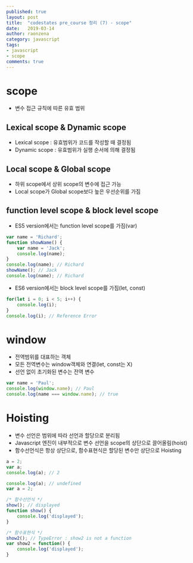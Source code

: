 ```yaml
---
published: true
layout: post
title:  "codestates pre_course 정리 (7) - scope"
date:   2019-03-14
author: raonzena 
category: javascript
tags:
- javascript
- scope
comments: true
---
```


# scope #
- 변수 접근 규칙에 따른 유효 범위

## Lexical scope & Dynamic scope ##
- Lexical scope : 유효범위가 코드를 작성할 때 결정됨
- Dynamic scope : 유효범위가 실행 순서에 의해 결정됨

## Local scope & Global scope ##
- 하위 scope에서 상위 scope의 변수에 접근 가능
- Local scope가 Global scope보다 높은 우선순위를 가짐

## function level scope & block level scope ##
- ES5 version에서는 function level scope를 가짐(var)

~~~javascript
var name = 'Richard';
function showName() {
    var name = 'Jack';
    console.log(name);
}
console.log(name); // Richard
showName(); // Jack
console.log(name); // Richard
~~~

- ES6 version에서는 block level scope를 가짐(let, const)

~~~javascript
for(let i = 0; i < 5; i++) {
    console.log(i);
}
console.log(i); // Reference Error
~~~

# window #
- 전역범위를 대표하는 객체
- 모든 전역변수는 window객체와 연결(let, const는 X)
- 선언 없이 초기화된 변수는 전역 변수

~~~javascript
var name = 'Paul';
console.log(window.name); // Paul
console.log(name === window.name); // true
~~~

# Hoisting #
- 변수 선언은 범위에 따라 선언과 할당으로 분리됨
- Javascript 엔진이 내부적으로 변수 선언을 scope의 상단으로 끌어올림(hoist)
- 함수선언식은 항상 상단으로, 함수표현식은 할당된 변수만 상단으로 Hoisting

~~~javascript
a = 2;
var a;
console.log(a); // 2
~~~

~~~javascript
console.log(a); // undefined
var a = 2;
~~~

~~~javascript
/* 함수선언식 */
show(); // displayed
function show() {
    console.log('displayed');
}

/* 함수표현식 */
show2(); // TypeError : show2 is not a function
var show2 = function() {
    console.log('displayed');
}
~~~

